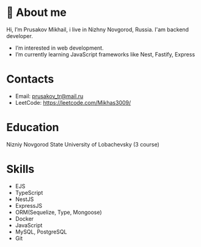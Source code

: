 # 👋 About me
Hi, I’m Prusakov Mikhail, i live in Nizhny Novgorod, Russia. I'am backend developer.
- I’m interested in web development.
- I’m currently learning JavaScript frameworks like Nest, Fastify, Express
# Contacts
- Email: prusakov_tr@mail.ru
- LeetCode: https://leetcode.com/Mikhas3009/
# Education
Nizniy Novgorod State University of Lobachevsky (3 course) 
# Skills
- EJS
- TypeScript
- NestJS
- ExpressJS
- ORM(Sequelize, Type, Mongoose)
- Docker
- JavaScript
- MySQL, PostgreSQL
- Git
